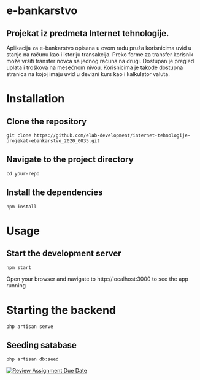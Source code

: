 # e-bankarstvo

## Projekat iz predmeta Internet tehnologije.

Aplikacija za e-bankarstvo opisana u ovom radu pruža korisnicima uvid u stanje na računu kao i istoriju transakcija. Preko forme za transfer korisnik može vršiti transfer novca sa jednog računa na drugi. Dostupan je pregled uplata i troškova na mesečnom nivou. Korisnicima je takođe dostupna stranica na kojoj imaju uvid u devizni kurs kao i kalkulator valuta.

# Installation

## Clone the repository

```
git clone https://github.com/elab-development/internet-tehnologije-projekat-ebankarstvo_2020_0035.git
```

## Navigate to the project directory

```
cd your-repo
```

## Install the dependencies

```
npm install
```

# Usage

## Start the development server

```
npm start
```

Open your browser and navigate to http://localhost:3000 to see the app running

# Starting the backend
```
php artisan serve
```
## Seeding satabase
```
php artisan db:seed
```

[![Review Assignment Due Date](https://classroom.github.com/assets/deadline-readme-button-24ddc0f5d75046c5622901739e7c5dd533143b0c8e959d652212380cedb1ea36.svg)](https://classroom.github.com/a/1IMeAlJr)
